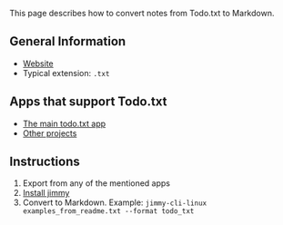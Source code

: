This page describes how to convert notes from Todo.txt to Markdown.

## General Information

- [Website](http://todotxt.org/)
- Typical extension: `.txt`

## Apps that support Todo.txt

- [The main todo.txt app](https://github.com/todotxt/todo.txt-cli/releases)
- [Other projects](https://github.com/todotxt/todo.txt-cli/wiki/Other-Todo.txt-Projects)

## Instructions

1. Export from any of the mentioned apps
2. [Install jimmy](../index.md#installation)
3. Convert to Markdown. Example: `jimmy-cli-linux examples_from_readme.txt --format todo_txt`
